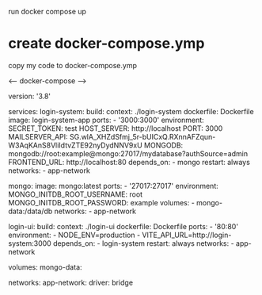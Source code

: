 run docker compose up

# create docker-compose.ymp

copy my code to docker-compose.ymp


<-- docker-compose -->

version: '3.8'

services:
  login-system:
    build:
      context: ./login-system 
      dockerfile: Dockerfile 
    image: login-system-app
    ports:
      - '3000:3000'
    environment:
      SECRET_TOKEN: test
      HOST_SERVER: http://localhost
      PORT: 3000
      MAILSERVER_API: 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
      MONGODB: mongodb://root:example@mongo:27017/mydatabase?authSource=admin
      FRONTEND_URL: http://localhost:80
    depends_on:
      - mongo
    restart: always
    networks:
      - app-network

  mongo:
    image: mongo:latest
    ports:
      - '27017:27017'
    environment:
      MONGO_INITDB_ROOT_USERNAME: root
      MONGO_INITDB_ROOT_PASSWORD: example
    volumes:
      - mongo-data:/data/db
    networks:
      - app-network

  login-ui:
    build:
      context: ./login-ui 
      dockerfile: Dockerfile
    ports:
      - '80:80'
    environment:
      - NODE_ENV=production
      - VITE_API_URL=http://login-system:3000
    depends_on:
      - login-system
    restart: always
    networks:
      - app-network

volumes:
  mongo-data:

networks:
  app-network:
    driver: bridge
